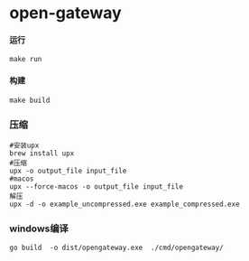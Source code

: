 # open-gateway

#### 运行
```shell
make run
```

#### 构建
```shell
make build
```

### 压缩
```shell
#安装upx
brew install upx
#压缩
upx -o output_file input_file
#macos
upx --force-macos -o output_file input_file
解压
upx -d -o example_uncompressed.exe example_compressed.exe
```

### windows编译
```shell
go build  -o dist/opengateway.exe  ./cmd/opengateway/
```
